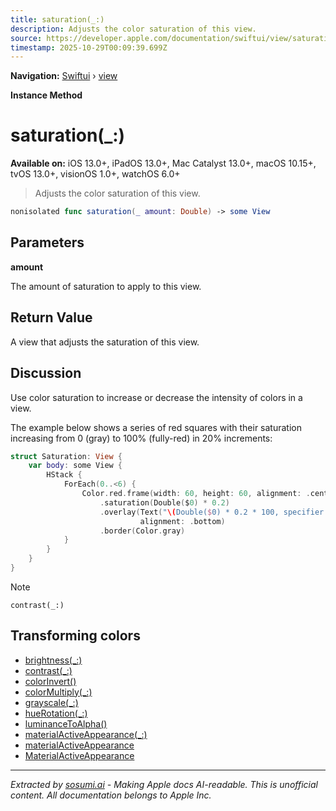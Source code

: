 ```yaml
---
title: saturation(_:)
description: Adjusts the color saturation of this view.
source: https://developer.apple.com/documentation/swiftui/view/saturation(_:)
timestamp: 2025-10-29T00:09:39.699Z
---
```


**Navigation:** [Swiftui](/documentation/swiftui) › [view](/documentation/swiftui/view)

**Instance Method**

# saturation(_:)

**Available on:** iOS 13.0+, iPadOS 13.0+, Mac Catalyst 13.0+, macOS 10.15+, tvOS 13.0+, visionOS 1.0+, watchOS 6.0+

> Adjusts the color saturation of this view.

```swift
nonisolated func saturation(_ amount: Double) -> some View
```

## Parameters

**amount**

The amount of saturation to apply to this view.



## Return Value

A view that adjusts the saturation of this view.

## Discussion

Use color saturation to increase or decrease the intensity of colors in a view.

The example below shows a series of red squares with their saturation increasing from 0 (gray) to 100% (fully-red) in 20% increments:

```swift
struct Saturation: View {
    var body: some View {
        HStack {
            ForEach(0..<6) {
                Color.red.frame(width: 60, height: 60, alignment: .center)
                    .saturation(Double($0) * 0.2)
                    .overlay(Text("\(Double($0) * 0.2 * 100, specifier: "%.0f")%"),
                             alignment: .bottom)
                    .border(Color.gray)
            }
        }
    }
}
```



> [!NOTE]
> `contrast(_:)`

## Transforming colors

- [brightness(_:)](/documentation/swiftui/view/brightness(_:))
- [contrast(_:)](/documentation/swiftui/view/contrast(_:))
- [colorInvert()](/documentation/swiftui/view/colorinvert())
- [colorMultiply(_:)](/documentation/swiftui/view/colormultiply(_:))
- [grayscale(_:)](/documentation/swiftui/view/grayscale(_:))
- [hueRotation(_:)](/documentation/swiftui/view/huerotation(_:))
- [luminanceToAlpha()](/documentation/swiftui/view/luminancetoalpha())
- [materialActiveAppearance(_:)](/documentation/swiftui/view/materialactiveappearance(_:))
- [materialActiveAppearance](/documentation/swiftui/environmentvalues/materialactiveappearance)
- [MaterialActiveAppearance](/documentation/swiftui/materialactiveappearance)

---

*Extracted by [sosumi.ai](https://sosumi.ai) - Making Apple docs AI-readable.*
*This is unofficial content. All documentation belongs to Apple Inc.*
